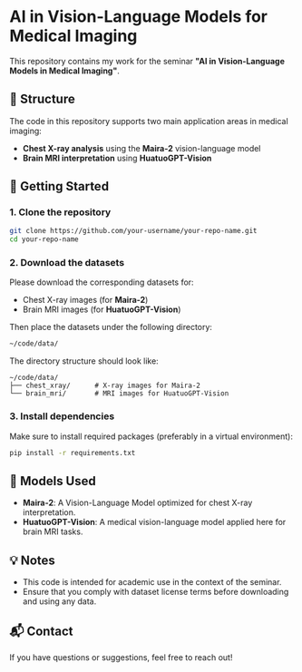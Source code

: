 # AI in Vision-Language Models for Medical Imaging

This repository contains my work for the seminar **"AI in Vision-Language Models in Medical Imaging"**.

## 📁 Structure

The code in this repository supports two main application areas in medical imaging:
- **Chest X-ray analysis** using the **Maira-2** vision-language model
- **Brain MRI interpretation** using **HuatuoGPT-Vision**

## 🚀 Getting Started

### 1. Clone the repository

```bash
git clone https://github.com/your-username/your-repo-name.git
cd your-repo-name
```

### 2. Download the datasets

Please download the corresponding datasets for:

- Chest X-ray images (for **Maira-2**)
- Brain MRI images (for **HuatuoGPT-Vision**)

Then place the datasets under the following directory:

```bash
~/code/data/
```

The directory structure should look like:

```
~/code/data/
├── chest_xray/      # X-ray images for Maira-2
└── brain_mri/       # MRI images for HuatuoGPT-Vision
```

### 3. Install dependencies

Make sure to install required packages (preferably in a virtual environment):

```bash
pip install -r requirements.txt
```

## 🧠 Models Used

- **Maira-2**: A Vision-Language Model optimized for chest X-ray interpretation.
- **HuatuoGPT-Vision**: A medical vision-language model applied here for brain MRI tasks.

## 💡 Notes

- This code is intended for academic use in the context of the seminar.
- Ensure that you comply with dataset license terms before downloading and using any data.

## 📬 Contact

If you have questions or suggestions, feel free to reach out!

